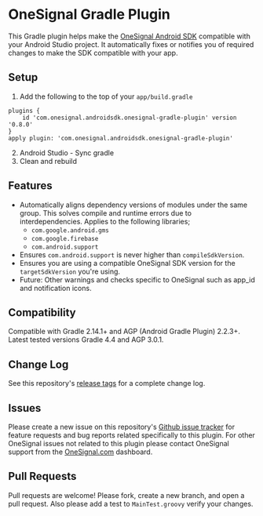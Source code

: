 OneSignal Gradle Plugin
====================================

This Gradle plugin helps make the [OneSignal Android SDK](https://github.com/OneSignal/OneSignal-Android-SDK) compatible with your Android Studio project. It automatically fixes or notifies you of required changes to make the SDK compatible with your app.

## Setup
1. Add the following to the top of your `app/build.gradle`
```Gradle
plugins {
    id 'com.onesignal.androidsdk.onesignal-gradle-plugin' version '0.8.0'
}
apply plugin: 'com.onesignal.androidsdk.onesignal-gradle-plugin'
```
2. Android Studio - Sync gradle
3. Clean and rebuild

## Features
- Automatically aligns dependency versions of modules under the same group. This solves compile and runtime errors due to interdependencies. Applies to the following libraries;
  - `com.google.android.gms`
  - `com.google.firebase`
  - `com.android.support`
- Ensures `com.android.support` is never higher than `compileSdkVersion`.
- Ensures you are using a compatible OneSignal SDK version for the `targetSdkVersion` you're using.
- Future: Other warnings and checks specific to OneSignal such as app_id and notification icons.

## Compatibility
Compatible with Gradle 2.14.1+ and AGP (Android Gradle Plugin) 2.2.3+. Latest tested versions Gradle 4.4 and AGP 3.0.1.

## Change Log
See this repository's [release tags](https://github.com/OneSignal/OneSignal-Gradle-Plugin/releases) for a complete change log.

## Issues
Please create a new issue on this repository's [Github issue tracker](https://github.com/OneSignal/OneSignal-Gradle-Plugin/issues) for feature requests and bug reports related specifically to this plugin.
For other OneSignal issues not related to this plugin please contact OneSignal support from the [OneSignal.com](https://onesignal.com) dashboard.

## Pull Requests
Pull requests are welcome! Please fork, create a new branch, and open a pull request. Also please add a test to `MainTest.groovy` verify your changes.